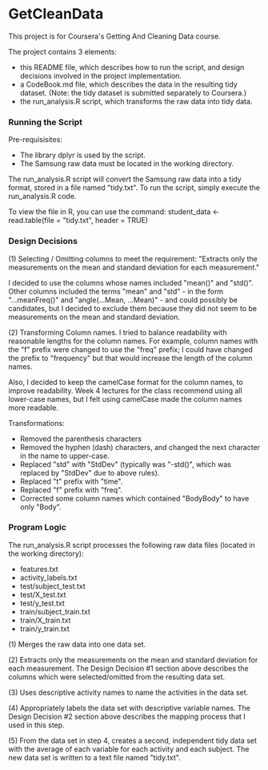 GetCleanData
============

This project is for Coursera's Getting And Cleaning Data course.

The project contains 3 elements:
* this README file, which describes how to run the script, and design decisions involved in the project implementation.
* a CodeBook.md file, which describes the data in the resulting tidy dataset.  (Note:  the tidy dataset is submitted separately to Coursera.)
* the run_analysis.R script, which transforms the raw data into tidy data.

### Running the Script
Pre-requisisites:
* The library dplyr is used by the script.
* The Samsung raw data must be located in the working directory.

The run_analysis.R script will convert the Samsung raw data into a tidy format, stored in a file named "tidy.txt".  To run the script, simply execute the run_analysis.R code.

To view the file in R, you can use the command:  student_data <- read.table(file = "tidy.txt", header = TRUE)

### Design Decisions
(1) Selecting / Omitting columns to meet the requirement:  "Extracts only the measurements on the mean and standard deviation for each measurement."  

I decided to use the columns whose names included "mean()" and "std()".  Other columns included the terms "mean" and "std" - in the form "...meanFreq()" and "angle(...Mean, ...Mean)" - and could possibly be candidates, but I decided to exclude them because they did not seem to be measurements on the mean and standard deviation.   

(2) Transforming Column names. 
I tried to balance readability with reasonable lengths for the column names.  For example, column names with the "f" prefix were changed to use the "freq" prefix; I could have changed the prefix to "frequency" but that would increase the length of the column names. 

Also, I decided to keep the camelCase format for the column names, to improve readability.  Week 4 lectures for the class recommend using all lower-case names, but I felt using camelCase made the column names more readable.

Transformations:
* Removed the parenthesis characters 
* Removed the hyphen (dash) characters, and changed the next character in the name to upper-case.  
* Replaced "std" with "StdDev" (typically was "-std()", which was replaced by "StdDev" due to above rules).
* Replaced "t" prefix with "time".
* Replaced "f" prefix with "freq".
* Corrected some column names which contained "BodyBody" to have only "Body".

### Program Logic 
The run_analysis.R script processes the following raw data files (located in the working directory): 

* features.txt 
* activity_labels.txt
* test/subject_test.txt 
* test/X_test.txt
* test/y_test.txt
* train/subject_train.txt
* train/X_train.txt
* train/y_train.txt

(1) Merges the raw data into one data set.    

(2) Extracts only the measurements on the mean and standard deviation for each measurement.   The Design Decision #1 section above describes the columns which were selected/omitted from the resulting data set.

(3) Uses descriptive activity names to name the activities in the data set.   

(4) Appropriately labels the data set with descriptive variable names.  The Design Decision #2 section above describes the mapping process that I used in this step.  

(5) From the data set in step 4, creates a second, independent tidy data set with the average of each variable for each activity and each subject.  The new data set is written to a text file named "tidy.txt". 







